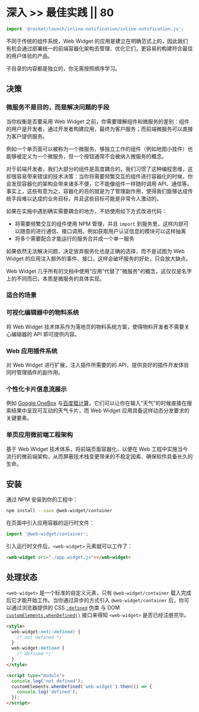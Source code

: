 # 深入 >> 最佳实践 || 80

```js script
import '@rocket/launch/inline-notification/inline-notification.js';
```

不同于传统的组件系统，Web Widget 的应用是建立在明确范式上的，因此我们有机会通过部署统一的前端容器化架构去管理、优化它们，更容易的构建符合最佳的用户体验的产品。

子目录的内容都是独立的，你无需按照顺序学习。

## 决策

### 微服务不是目的，而是解决问题的手段

当你权衡是否要采用 Web Widget 之前，你需要理解组件和微服务的差别：组件的用户是开发者，通过开发者构建应用，最终为客户服务；而前端微服务可以直接为客户提供服务。

例如一个单页面可以被称为一个微服务，够独立工作的组件（例如地图小挂件）也能够被定义为一个微服务，但一个按钮通常不会被纳入微服务的概念。

对于前端开发者，我们大部分的组件是高度耦合的，我们习惯了这种编程思维，这却很容易带来错误的技术决策：当你将需要频繁交互的组件进行容器化的时候，你会发现容器化的架构会带来诸多不便，它不能像组件一样随时调用 API、通信等。事实上，这些有意为之，容器化的目的就是为了管理副作用，使得我们能够达成传统手段难以达成的业务目标，并且这些目标可能是非常令人激动的。

如果在实施中遇到确实需要耦合的地方，不妨使用如下方式改进代码：

* 将需要频繁交互的组件使用 NPM 管理，并且 `import` 到服务里，这样内部可以随意的进行通信、接口调用。例如获取用户认证信息的模块可以这样抽离
* 将多个需要配合才能运行的服务合并成一个单一服务

如果依然无法解决问题，决定放弃服务化也是正确的选择，而不是试图为 Web Widget 的应用注入额外的事件、接口，这样会破坏服务的好处，只会放大缺点。

<inline-notification type="tip">

Web Widget 几乎所有的文档中使用“应用”代替了“微服务”的概念，这仅仅是名字上的不同而已，本质是微服务的具体实现。

</inline-notification>

### 适合的场景

### 可视化编辑器中的物料系统

将 Web Widget 技术体系作为落地页的物料系统方案，使得物料开发者不需要关心编辑器的 API 即可提供内容。

### Web 应用插件系统

对 Web Widget 进行扩展，注入插件所需要的的 API，提供良好的插件开发体验同时管理插件的副作用。

### 个性化卡片信息流展示

例如 [Google OneBox](https://en.ryte.com/wiki/Google_OneBox) 与[百度框计算](https://baike.baidu.com/item/%E6%A1%86%E8%AE%A1%E7%AE%97/9541258)，它们可以让你在输入“天气”的时候直接在搜索结果中呈现可互动的天气卡片，而 Web Widget 应用具备这样动态分发要求的关键要素。

### 单页应用微前端工程架构

基于 Web Widget 技术体系，将前端页面容器化，以便在 Web 工程中实施当今流行的微前端架构，从而屏蔽技术栈变更带来的不稳定因素、确保软件具备长久的生命。

## 安装

通过 NPM 安装到你的工程中：

```bash
npm install --save @web-widget/container
```

在页面中引入应用容器的运行时文件：

```js
import '@web-widget/container';
```

引入运行时文件后，`<web-widget>` 元素就可以工作了：

```html
<web-widget src="./app.widget.js"></web-widget>
```

## 处理状态

`<web-widget>` 是一个标准的自定义元素，只有 `@web-widget/container` 载入完成后它才能开始工作。当你通过异步的方式引入 `@web-widget/container` 后，你可以通过浏览器提供的 CSS [`:defined`](https://developer.mozilla.org/en-US/docs/Web/CSS/:defined) 伪类 与 DOM [`customElements.whenDefined()`](https://developer.mozilla.org/en-US/docs/Web/API/CustomElementRegistry/whenDefined) 接口来得知 `<web-widget>` 是否已经注册完毕。

```html
<style>
  web-widget:not(:defined) {
    /* not defined */
  }
  web-widget:defined {
    /* defined */
  }
</style>

<script type="module">
  console.log('not defined');
  customElements.whenDefined('web-widget').then(() => {
    console.log('defined');
  });
</script>
```